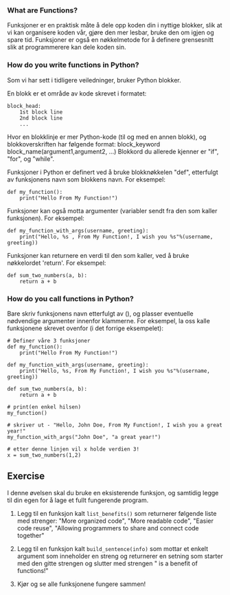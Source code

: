### What are Functions?

Funksjoner er en praktisk måte å dele opp koden din i nyttige blokker, slik at vi kan organisere koden vår, gjøre den mer lesbar, bruke den om igjen og spare tid. Funksjoner er også en nøkkelmetode for å definere grensesnitt slik at programmerere kan dele koden sin.

### How do you write functions in Python?

Som vi har sett i tidligere veiledninger, bruker Python blokker.

En blokk er et område av kode skrevet i formatet:

    block_head:
        1st block line
        2nd block line
        ...

Hvor en blokklinje er mer Python-kode (til og med en annen blokk), og blokkoverskriften har følgende format:
block_keyword block_name(argument1,argument2, ...)
Blokkord du allerede kjenner er "if", "for", og "while".

Funksjoner i Python er definert ved å bruke blokknøkkelen "def", etterfulgt av funksjonens navn som blokkens navn.
For eksempel:

    def my_function():
        print("Hello From My Function!")


Funksjoner kan også motta argumenter (variabler sendt fra den som kaller funksjonen).
For eksempel:

    def my_function_with_args(username, greeting):
        print("Hello, %s , From My Function!, I wish you %s"%(username, greeting))


Funksjoner kan returnere en verdi til den som kaller, ved å bruke nøkkelordet 'return'.
For eksempel:

    def sum_two_numbers(a, b):
        return a + b

### How do you call functions in Python?

Bare skriv funksjonens navn etterfulgt av (), og plasser eventuelle nødvendige argumenter innenfor klammerne.
For eksempel, la oss kalle funksjonene skrevet ovenfor (i det forrige eksempelet):

    # Definer våre 3 funksjoner
    def my_function():
        print("Hello From My Function!")

    def my_function_with_args(username, greeting):
        print("Hello, %s, From My Function!, I wish you %s"%(username, greeting))

    def sum_two_numbers(a, b):
        return a + b

    # print(en enkel hilsen)
    my_function()

    # skriver ut - "Hello, John Doe, From My Function!, I wish you a great year!"
    my_function_with_args("John Doe", "a great year!")

    # etter denne linjen vil x holde verdien 3!
    x = sum_two_numbers(1,2)  


Exercise
--------

I denne øvelsen skal du bruke en eksisterende funksjon, og samtidig legge til din egen for å lage et fullt fungerende program.

1. Legg til en funksjon kalt `list_benefits()` som returnerer følgende liste med strenger: "More organized code", "More readable code", "Easier code reuse", "Allowing programmers to share and connect code together"

2. Legg til en funksjon kalt `build_sentence(info)` som mottar et enkelt argument som inneholder en streng og returnerer en setning som starter med den gitte strengen og slutter med strengen " is a benefit of functions!"

3. Kjør og se alle funksjonene fungere sammen!